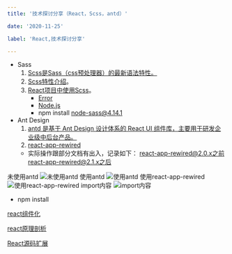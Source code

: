 ```yaml
---
title: '技术探讨分享（React，Scss，antd）'

date: '2020-11-25'

label: 'React,技术探讨分享'

---
```


* Sass
  1. [Scss是Sass（css预处理器）的最新语法特性。](https://www.sass.hk/)
  2. [Scss特性介绍](https://www.jianshu.com/p/a99764ff3c41)。
  3. [React项目中使用Scss](https://www.jianshu.com/p/d3fbd9774931)。
      * [Error](https://blog.csdn.net/qq_44709101/article/details/109643256)
      * [Node.js](https://nodejs.org/zh-cn/)
      * npm install node-sass@4.14.1
* Ant Design
  1. [antd 是基于 Ant Design 设计体系的 React UI 组件库，主要用于研发企业级中后台产品。](https://ant.design/index-cn)
  2. [react-app-rewired](https://blog.csdn.net/weixin_33756418/article/details/88675095)
  * 实际操作跟部分文档有出入，记录如下：
    [react-app-rewired@2.0.x之前](https://zhuanlan.zhihu.com/p/52775065)
    [react-app-rewired@2.1.x之后](https://github.com/ant-design/ant-design-mobile/issues/3094)

 未使用antd
 ![未使用antd](https://mao720.vercel.app/images/posts/2020112500-未使用antd.png)
 使用antd
 ![使用antd](https://mao720.vercel.app/images/posts/2020112500-使用antd.png)
 使用react-app-rewired
 ![使用react-app-rewired](https://mao720.vercel.app/images/posts/2020112500-使用react-app-rewired.png)
 import内容
 ![import内容](https://mao720.vercel.app/images/posts/2020112500-import内容.png)

* npm install


[react组件化](http://t.kuick.cn/RpR2) 

[react原理剖析](http://t.kuick.cn/Rpga)

[React源码扩展](http://t.kuick.cn/RpRw)

